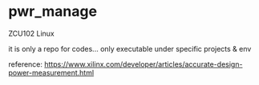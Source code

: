 # pwr_manage
ZCU102 Linux

it is only a repo for codes... only executable under specific projects & env

reference: https://www.xilinx.com/developer/articles/accurate-design-power-measurement.html

